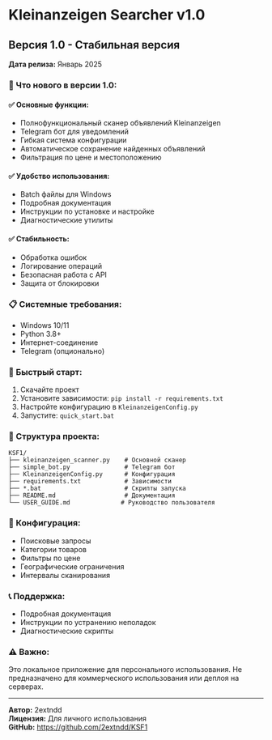# Kleinanzeigen Searcher v1.0

## Версия 1.0 - Стабильная версия

**Дата релиза:** Январь 2025

### 🎉 Что нового в версии 1.0:

#### ✅ Основные функции:
- Полнофункциональный сканер объявлений Kleinanzeigen
- Telegram бот для уведомлений
- Гибкая система конфигурации
- Автоматическое сохранение найденных объявлений
- Фильтрация по цене и местоположению

#### ✅ Удобство использования:
- Batch файлы для Windows
- Подробная документация
- Инструкции по установке и настройке
- Диагностические утилиты

#### ✅ Стабильность:
- Обработка ошибок
- Логирование операций
- Безопасная работа с API
- Защита от блокировки

### 📋 Системные требования:
- Windows 10/11
- Python 3.8+
- Интернет-соединение
- Telegram (опционально)

### 🚀 Быстрый старт:
1. Скачайте проект
2. Установите зависимости: `pip install -r requirements.txt`
3. Настройте конфигурацию в `KleinanzeigenConfig.py`
4. Запустите: `quick_start.bat`

### 📁 Структура проекта:
```
KSF1/
├── kleinanzeigen_scanner.py    # Основной сканер
├── simple_bot.py               # Telegram бот
├── KleinanzeigenConfig.py      # Конфигурация
├── requirements.txt            # Зависимости
├── *.bat                       # Скрипты запуска
├── README.md                   # Документация
└── USER_GUIDE.md              # Руководство пользователя
```

### 🔧 Конфигурация:
- Поисковые запросы
- Категории товаров
- Фильтры по цене
- Географические ограничения
- Интервалы сканирования

### 📞 Поддержка:
- Подробная документация
- Инструкции по устранению неполадок
- Диагностические скрипты

### ⚠️ Важно:
Это локальное приложение для персонального использования.
Не предназначено для коммерческого использования или деплоя на серверах.

---

**Автор:** 2extndd  
**Лицензия:** Для личного использования  
**GitHub:** https://github.com/2extndd/KSF1 